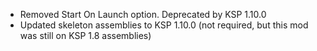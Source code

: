 - Removed Start On Launch option. Deprecated by KSP 1.10.0
- Updated skeleton assemblies to KSP 1.10.0 (not required, but this mod was still on KSP 1.8 assemblies)
